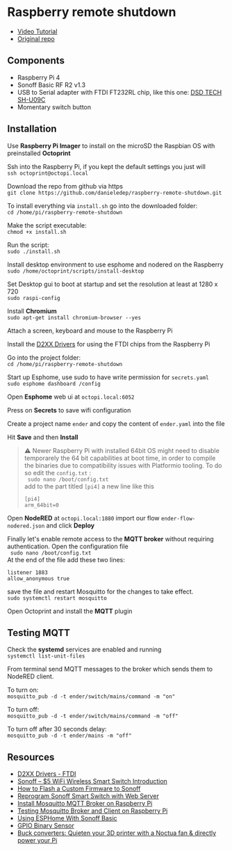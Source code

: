 # Raspberry remote shutdown
 
 - [Video Tutorial](https://youtu.be/WR0WdTBQJGo)   
 - [Original repo](https://github.com/SensorsIot/Raspberry-remote-shutdown)

## Components

- Raspberry Pi 4
- Sonoff Basic RF R2 v1.3
- USB to Serial adapter with FTDI FT232RL chip, like this one: [DSD TECH SH-U09C](https://www.amazon.com/DSD-TECH-Adapter-FT232RL-Compatible/dp/B07BBPX8B8/ref=sr_1_3?crid=T37WPRBNX2BY)
- Momentary switch button

## Installation 

Use **Raspberry Pi Imager** to install on the microSD the Raspbian OS with preinstalled **Octoprint**

Ssh into the Raspberry Pi, if you kept the default settings you just will   
``` ssh octoprint@octopi.local ```

Download the repo from github via https   
` git clone https://github.com/danieledep/raspberry-remote-shutdown.git `

To install everything via `install.sh` go into the downloaded folder:   
` cd /home/pi/raspberry-remote-shutdown ` 

Make the script executable:   
` chmod +x install.sh `   

Run the script:    
` sudo ./install.sh `  

Install desktop environment to use esphome and nodered on the Raspberry  
`sudo /home/octoprint/scripts/install-desktop `

Set Desktop gui to boot at startup and set the resolution at least at 1280 x 720   
` sudo raspi-config `

Install **Chromium**   
`sudo apt-get install chromium-browser --yes `

Attach a screen, keyboard and mouse to the Raspberry Pi

Install the [D2XX Drivers](https://ftdichip.com/drivers/d2xx-drivers/) for using the FTDI chips from the Raspberry Pi

Go into the project folder:   
` cd /home/pi/raspberry-remote-shutdown ` 

Start up Esphome, use sudo to have write permission for `secrets.yaml`    
` sudo esphome dashboard /config `

Open **Esphome** web ui at `octopi.local:6052`

Press on **Secrets** to save wifi configuration

Create a project name `ender` and copy the content of `ender.yaml` into the file  

Hit **Save** and then **Install**

> ⚠️ Newer Raspberry Pi with installed 64bit OS might need to disable temporarely the 64 bit capabilities at boot time, in order to compile the binaries due to compatibility issues with Platformio tooling. To do so edit the `config.txt` :  
> ` sudo nano /boot/config.txt`   
> add to the part titled `[pi4]` a new line like this
> ```
> [pi4]   
> arm_64bit=0 
> ```

Open **NodeRED** at `octopi.local:1880` import our flow `ender-flow-nodered.json` and click **Deploy**

Finally let's enable remote access to the **MQTT broker** without requiring authentication. Open the configuration file  
` sudo nano /boot/config.txt`   
At the end of the file add these two lines:  
```
listener 1883 
allow_anonymous true
```
 save the file and restart Mosquitto for the changes to take effect.   
`sudo systemctl restart mosquitto`   

Open Octoprint and install the **MQTT** plugin
 

## Testing MQTT

Check the **systemd** services are enabled and running   
`systemctl list-unit-files`

From terminal send MQTT messages to the broker which sends them to NodeRED client.    

To turn on:   
``` mosquitto_pub -d -t ender/switch/mains/command -m "on" ```   

To turn off:   
``` mosquitto_pub -d -t ender/switch/mains/command -m "off" ```   

To turn off after 30 seconds delay:   
``` mosquitto_pub -d -t ender/mains -m "off" ```  

## Resources

- [D2XX Drivers - FTDI](https://ftdichip.com/drivers/d2xx-drivers/)
- [Sonoff – $5 WiFi Wireless Smart Switch Introduction](https://randomnerdtutorials.com/sonoff-5-wifi-wireless-smart-switch-introduction/)
- [How to Flash a Custom Firmware to Sonoff](https://randomnerdtutorials.com/how-to-flash-a-custom-firmware-to-sonoff/)
- [Reprogram Sonoff Smart Switch with Web Server](https://randomnerdtutorials.com/reprogram-sonoff-smart-switch-with-web-server/)
- [Install Mosquitto MQTT Broker on Raspberry Pi](https://randomnerdtutorials.com/how-to-install-mosquitto-broker-on-raspberry-pi/)
- [Testing Mosquitto Broker and Client on Raspberry Pi](https://randomnerdtutorials.com/testing-mosquitto-broker-and-client-on-raspbbery-pi/)
- [Using ESPHome With Sonoff Basic](https://esphome.io/devices/sonoff_basic.html)
- [GPIO Binary Sensor](https://esphome.io/components/binary_sensor/gpio.html)
- [Buck converters: Quieten your 3D printer with a Noctua fan & directly power your Pi](https://www.youtube.com/watch?v=yW9ovo9CHi0)
 

